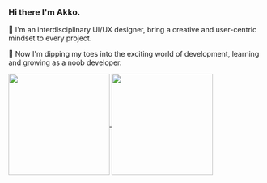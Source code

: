 ### Hi there I'm Akko.

🎨 I'm an interdisciplinary UI/UX designer, bring a creative and user-centric mindset to every project.

🔨 Now I'm dipping my toes into the exciting world of development, learning and growing as a noob developer.

<a href="https://github.com/nuthx/github-readme-stats">
  <img height=200 align="center" src="https://github-readme-stats.vercel.app/api?username=nuthx&show_icons=true&card_witdh" />
</a>
<a href="https://github.com/nuthx/github-readme-stats">
  <img height=200 align="center" src="https://github-readme-stats.vercel.app/api/top-langs/?username=nuthx&size_weight=0.5&count_weight=0.5&layout=compact&langs_count=8&card_width=320" />
</a>
